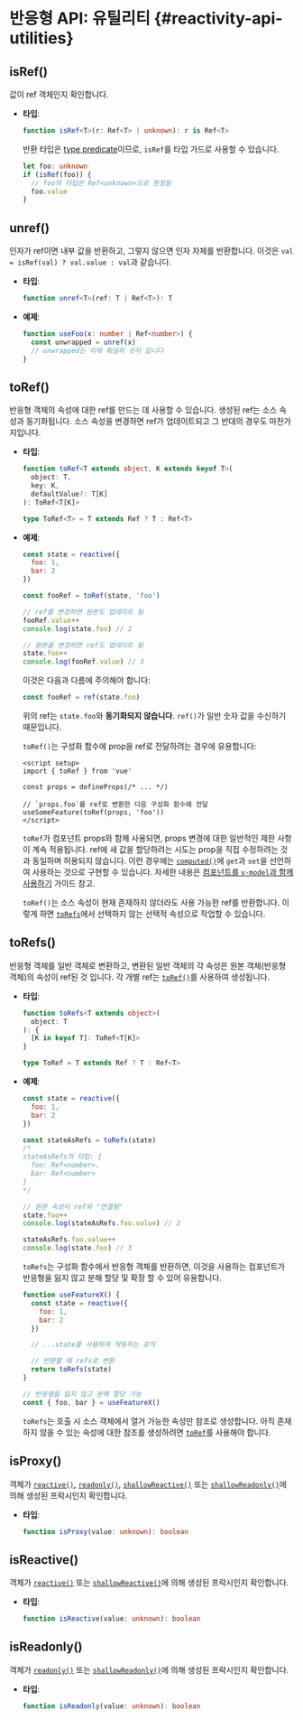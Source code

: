 # 반응형 API: 유틸리티 {#reactivity-api-utilities}

## isRef()

값이 ref 객체인지 확인합니다.

- **타입**:

  ```ts
  function isRef<T>(r: Ref<T> | unknown): r is Ref<T>
  ```

  반환 타입은 [type predicate](https://www.typescriptlang.org/docs/handbook/2/narrowing.html#using-type-predicates)이므로,
  `isRef`를 타입 가드로 사용할 수 있습니다.

  ```ts
  let foo: unknown
  if (isRef(foo)) {
    // foo의 타입은 Ref<unknown>으로 한정됨
    foo.value
  }
  ```

## unref()

인자가 ref이면 내부 값을 반환하고, 그렇지 않으면 인자 자체를 반환합니다.
이것은 `val = isRef(val) ? val.value : val`과 같습니다.

- **타입**:

  ```ts
  function unref<T>(ref: T | Ref<T>): T
  ```

- **예제**:

  ```ts
  function useFoo(x: number | Ref<number>) {
    const unwrapped = unref(x)
    // unwrapped는 이제 확실히 숫자 입니다
  }
  ```

## toRef()

반응형 객체의 속성에 대한 ref를 만드는 데 사용할 수 있습니다.
생성된 ref는 소스 속성과 동기화됩니다.
소스 속성을 변경하면 ref가 업데이트되고 그 반대의 경우도 마찬가지입니다.

- **타입**:

  ```ts
  function toRef<T extends object, K extends keyof T>(
    object: T,
    key: K,
    defaultValue?: T[K]
  ): ToRef<T[K]>

  type ToRef<T> = T extends Ref ? T : Ref<T>
  ```

- **예제**:

  ```js
  const state = reactive({
    foo: 1,
    bar: 2
  })

  const fooRef = toRef(state, 'foo')

  // ref를 변경하면 원본도 업데이트 됨
  fooRef.value++
  console.log(state.foo) // 2

  // 원본을 변경하면 ref도 업데이트 됨
  state.foo++
  console.log(fooRef.value) // 3
  ```

  이것은 다음과 다름에 주의해야 합니다:

  ```js
  const fooRef = ref(state.foo)
  ```

  위의 ref는 `state.foo`와 **동기화되지 않습니다**.
  `ref()`가 일반 숫자 값을 수신하기 때문입니다.

  `toRef()`는 구성화 함수에 prop을 ref로 전달하려는 경우에 유용합니다:

  ```vue
  <script setup>
  import { toRef } from 'vue'
  
  const props = defineProps(/* ... */)

  // `props.foo`를 ref로 변환한 다음 구성화 함수에 전달
  useSomeFeature(toRef(props, 'foo'))
  </script>
  ```

  `toRef`가 컴포넌트 props와 함께 사용되면,
  props 변경에 대한 일반적인 제한 사항이 계속 적용됩니다.
  ref에 새 값을 할당하려는 시도는 prop을 직접 수정하려는 것과 동일하며 허용되지 않습니다.
  이런 경우에는 [`computed()`](./reactivity-core.html#computed)에 `get`과 `set`을 선언하여 사용하는 것으로 구현할 수 있습니다.
  자세한 내용은 [컴포넌트를 `v-model`과 함께 사용하기](/guide/components/events.html#usage-with-v-model) 가이드 참고.

  `toRef()`는 소스 속성이 현재 존재하지 않더라도 사용 가능한 ref를 반환합니다.
  이렇게 하면 [`toRefs`](#torefs)에서 선택하지 않는 선택적 속성으로 작업할 수 있습니다.

## toRefs()

반응형 객체를 일반 객체로 변환하고,
변환된 일반 객체의 각 속성은 원본 객체(반응형 객체)의 속성이 ref된 것 입니다.
각 개별 ref는 [`toRef()`](#toref)를 사용하여 생성됩니다.

- **타입**:

  ```ts
  function toRefs<T extends object>(
    object: T
  ): {
    [K in keyof T]: ToRef<T[K]>
  }

  type ToRef = T extends Ref ? T : Ref<T>
  ```

- **예제**:

  ```js
  const state = reactive({
    foo: 1,
    bar: 2
  })

  const stateAsRefs = toRefs(state)
  /*
  stateAsRefs의 타입: {
    foo: Ref<number>,
    bar: Ref<number>
  }
  */

  // 원본 속성이 ref와 "연결됨"
  state.foo++
  console.log(stateAsRefs.foo.value) // 2

  stateAsRefs.foo.value++
  console.log(state.foo) // 3
  ```

  `toRefs`는 구성화 함수에서 반응형 객체를 반환하면,
  이것을 사용하는 컴포넌트가 반응형을 잃지 않고 분해 할당 및 확장 할 수 있어 유용합니다.

  ```js
  function useFeatureX() {
    const state = reactive({
      foo: 1,
      bar: 2
    })

    // ...state를 사용하여 작동하는 로직

    // 반환할 때 refs로 변환
    return toRefs(state)
  }

  // 반응형을 잃지 않고 분해 할당 가능
  const { foo, bar } = useFeatureX()
  ```

  `toRefs`는 호출 시 소스 객체에서 열거 가능한 속성만 참조로 생성합니다.
  아직 존재하지 않을 수 있는 속성에 대한 참조를 생성하려면 [`toRef`](#toref)를 사용해야 합니다.

## isProxy()

객체가 [`reactive()`](./reactivity-core.html#reactive), [`readonly()`](./reactivity-core.html#readonly), [`shallowReactive()`](./reactivity-advanced.html#shallowreactive) 또는 [`shallowReadonly()`](./reactivity-advanced.html#shallowreadonly)에 의해 생성된 프락시인지 확인합니다.

- **타입**:

  ```ts
  function isProxy(value: unknown): boolean
  ```

## isReactive()

객체가 [`reactive()`](./reactivity-core.html#reactive) 또는 [`shallowReactive()`](./reactivity-advanced.html#shallowreactive)에 의해 생성된 프락시인지 확인합니다.

- **타입**:

  ```ts
  function isReactive(value: unknown): boolean
  ```

## isReadonly()

객체가 [`readonly()`](./reactivity-core.html#readonly) 또는 [`shallowReadonly()`](./reactivity-advanced.html#shallowreadonly)에 의해 생성된 프락시인지 확인합니다.

- **타입**:

  ```ts
  function isReadonly(value: unknown): boolean
  ```
